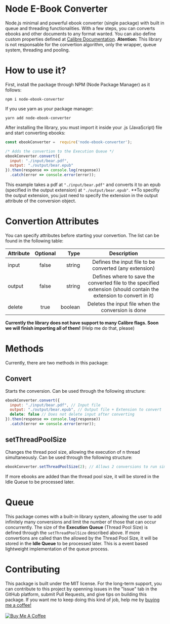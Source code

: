# Node E-Book Converter
Node.js minimal and powerful ebook converter (single package) with built in queue and threading functionalities. With a few steps, you can converts ebooks and other documents to any format wanted. You can also define custom properties defined at [Calibre Documentation](https://manual.calibre-ebook.com/generated/en/ebook-convert.html). **Atention:** This library is not responsable for the convertion algorithm, only the wrapper, queue system, threading and pooling.

# How to use it?
First, install the package through NPM (Node Package Manager) as it follows:
```
npm i node-ebook-converter
```
If you use yarn as your package manager:
```
yarn add node-ebook-converter
```

After installing the library, you must import it inside your .js (JavaScript) file and start converting ebooks:
```javascript
const ebookConverter =  require('node-ebook-converter');

/* Adds the convertion to the Execution Queue */
ebookConverter.convert({
  input: "./input/bear.pdf",
  output: "./output/bear.epub"
}).then(response => console.log(response))
  .catch(error => console.error(error));
```
This example takes a pdf at ```"./input/bear.pdf"``` and converts it to an epub (specified in the output extension) at ```"./output/bear.epub"```.
**To specifiy the output extension, you just need to specify the extension in the output attribute of the conversion object.

# Convertion Attributes
You can specify attributes before starting your convertion. The list can be found in the following table:

| Attribute | Optional | Type | Description |
| ------------- |:-------------:| -----:|:---------:|
| input | false | string | Defines the input file to be converted (any extension) |
| output | false | string | Defines where to save the converted file to the specified extension (should contain the extension to convert in it) |
| delete | true | boolean | Deletes the input file when the conversion is done |

**Currently the library does not have support to many Calibre flags. Soon we will finish importing all of them!** (Help me do that, please)

# Methods
Currently, there are two methods in this package:

## Convert
Starts the conversion. Can be used through the following structure:
```javascript
ebookConverter.convert({
  input: "./input/bear.pdf", // Input file
  output: "./output/bear.epub", // Output file + Extension to convert
  delete: false // Does not delete input after converting
}).then(response => console.log(response))
  .catch(error => console.error(error));
```

## setThreadPoolSize
Changes the thread pool size, allowing the execution of n thread simultaneously. Can be used through the following structure:
```javascript
ebookConverter.setThreadPoolSize(2); // Allows 2 conversions to run simultaneously.
```
If more ebooks are added than the thread pool size, it will be stored in the Idle Queue to be processed later.

# Queue
This package comes with a built-in library system, allowing the user to add infinitely many conversions and limit the number of those that can occur concurrently. The size of the **Execution Queue** (Thread Pool Size) is defined through the ```setThreadPoolSize``` described above. If more convertions are called than the allowed by the Thread Pool Size, it will be stored in the **Idle Queue** to be processed later. This is a event based lightweight implementation of the queue process.

# Contributing
This package is built under the MIT license. For the long-term support, you can contribute to this project by openning issues in the "Issue" tab in the GitHub platform, submit Pull Requests, and give tips on building this package. If you want me to keep doing this kind of job, help me by [buying me a coffee!](https://www.buymeacoffee.com/JVKdouk)<br/><br/>
<a href="https://www.buymeacoffee.com/JVKdouk" target="_blank"><img src="https://cdn.buymeacoffee.com/buttons/v2/default-yellow.png" alt="Buy Me A Coffee" style="max-width: 50%;" ></a>